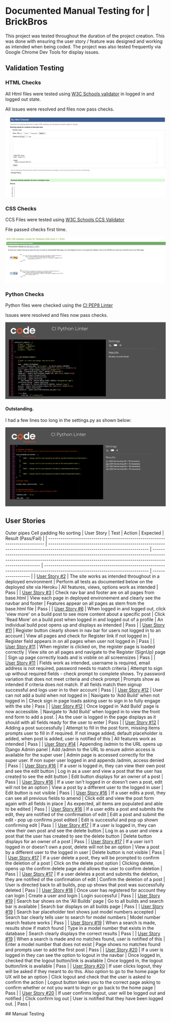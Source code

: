 # Documented Manual Testing for | BrickBros

This project was tested throughout the duration of the project creation. This was done with ensuring the user story / feature was designed and working as intended when being coded.
The project was also tested frequently via Google Chrome Dev Tools for display issues. 


## Validation Testing

### HTML Checks

All Html files were tested using [W3C Schools validator](https://validator.w3.org/) in logged in and logged out state.

All issues were resolved and files now pass checks.

![HTML Checks](readmedocs/screenshots/html-checker.png)



### CSS Checks

CCS Files were tested using [W3C Schools CCS Validator](https://jigsaw.w3.org/css-validator/)

File passed checks first time.

![CSS Checks](readmedocs/screenshots/css-checks.png)



### Python Checks

Python files were checked using the [CI PEP8 Linter](https://pep8ci.herokuapp.com/)

Issues were resolved and files now pass checks.

![PEP8 Tests](readmedocs/screenshots/pep8-validation.png)

#### Outstanding.
I had a few lines too long in the settings.py as shown below:


![PEP8 Setting.py](readmedocs/screenshots/pep8-settingpy.png)

## User Stories

 Outer pipes  Cell padding 
No sorting
| User Story                                                                   | Test                                                                                                                            | Action                                                                                                                                                                              | Expected                                                                                                                          | Result (Pass/Fail) |
| ---------------------------------------------------------------------------- | ------------------------------------------------------------------------------------------------------------------------------- | ----------------------------------------------------------------------------------------------------------------------------------------------------------------------------------- | --------------------------------------------------------------------------------------------------------------------------------- | ------------------ |
| [User Story #2](https://github.com/philtipping31/PP4---BrickBros/issues/2)   | The site works as intended throughout in a deployed environment                                                                 | Perform all tests as documented below on the deployed site via Heroku                                                                                                               | All features, views, options work as intended                                                                                     | Pass               |
| [User Story #3](https://github.com/philtipping31/PP4---BrickBros/issues/3)   | Check nav bar and footer are on all pages from base.html                                                                        | View each page in deployed environement and clearly see the navbar and footer                                                                                                       | Features appear on all pages as stem from the base.html file                                                                      | Pass               |
| [User Story #6](https://github.com/philtipping31/PP4---BrickBros/issues/6)   | When logged in and logged out, click 'view more' on a build post to see more content about a specific post                      | Click 'Read More' on a build post when logged in and logged out of a profile                                                                                                        | An individual build post opens up and displays as intended                                                                        | Pass               |
| [User Story #11](https://github.com/philtipping31/PP4---BrickBros/issues/11) | Register button clearly shown in nav bar for users not logged in to an account                                                  | View all pages and check for Register link if not logged in                                                                                                                         | Register field appears in on all pages when user not logged in                                                                    | Pass               |
| [User Story #11](https://github.com/philtipping31/PP4---BrickBros/issues/11) | When register is clicked on, the register page is loaded correctly                                                              | View site on all pages and navigate to the Register (SignUp) page                                                                                                                   | Sign up page correctly loads and is visbile on all screensizes                                                                    | Pass               |
| [User Story #11](https://github.com/philtipping31/PP4---BrickBros/issues/11) | Fields work as intended, username is required, email address is not required, password needs to match criteria                  | Attempt to sign up without required fields - check prompt to complete shows. Try password variation that does not meet criteria and check prompt                                    | Prompts show as intended if criteria does not match. If all fields match then signup successful and logs user in to their account | Pass               |
| [User Story #12](https://github.com/philtipping31/PP4---BrickBros/issues/12) | User can not add a build when not logged in                                                                                     | Navigate to 'Add Build' when not logged in                                                                                                                                          | Check sign in page loads asking user to sign in to fully engage with the site                                                     | Pass               |
| [User Story #12](https://github.com/philtipping31/PP4---BrickBros/issues/12) | Once logged in 'Add Build' page is now accessible.                                                                              | Navigate to 'Add Build' when logged in to view the front end form to add a post.                                                                                                    | As the user is logged in the page displays as it should with all fields ready for the user to enter                               | Pass               |
| [User Story #12](https://github.com/philtipping31/PP4---BrickBros/issues/12) | Adding a post successfully                                                                                                      | Attempt to fill in the post form, missing items prompts user to fill in if required. If not image added, default placeholder is added, when post is added, user is notified of this | All features work as intended                                                                                                     | Pass               |
| [User Story #14](https://github.com/philtipping31/PP4---BrickBros/issues/14) | Appending /admin to the URL opens up Django Admin panel                                                                         | Add /admin to the URL to ensure admin access is available for the super user                                                                                                        | Admin page is accessed correctly for the super user. If non super user logged in and appends /admin, access denied                | Pass               |
| [User Story #16](https://github.com/philtipping31/PP4---BrickBros/issues/16) | If a user is logged in, they can view their own post and see the edit button                                                    | Log in as a user and view a post that the user has created to see the edit button                                                                                                   | Edit button displays for an owner of a post                                                                                       | Pass               |
| [User Story #16](https://github.com/philtipping31/PP4---BrickBros/issues/16) | If a user isn't logged in or doesn't own a post, edit will not be an option                                                     | View a post by a different user to the logged in user                                                                                                                               | Edit button is not visible                                                                                                        | Pass               |
| [User Story #16](https://github.com/philtipping31/PP4---BrickBros/issues/16) | If a user edits a post, they can see all previous fields to amend                                                               | Click edit and view the post form again with all fields in place                                                                                                                    | As expected, all items are populated and able to be edited                                                                        | Pass               |
| [User Story #16](https://github.com/philtipping31/PP4---BrickBros/issues/16) | If a user edits a post and submits the edit, they are notified of the confirmation of edit                                      | Edit a post and submit the edit - pop up confirms post edited                                                                                                                       | Edit is successful and pop up shown confirming edit                                                                               | Pass               |
| [User Story #17](https://github.com/philtipping31/PP4---BrickBros/issues/17) | If a user is logged in, they can view their own post and see the delete button                                                  | Log in as a user and view a post that the user has created to see the delete button                                                                                                 | Delete button displays for an owner of a post                                                                                     | Pass               |
| [User Story #17](https://github.com/philtipping31/PP4---BrickBros/issues/17) | If a user isn't logged in or doesn't own a post, delete will not be an option                                                   | View a post by a different user to the logged in user                                                                                                                               | Delete button is not visible                                                                                                      | Pass               |
| [User Story #17](https://github.com/philtipping31/PP4---BrickBros/issues/17) | If a user delete a post, they will be prompted to confirm the deletion of a post                                                | Click on the delete post option                                                                                                                                                     | Clicking delete, opens up the confirm delete page and allows the user to confirm deletion                                         | Pass               |
| [User Story #17](https://github.com/philtipping31/PP4---BrickBros/issues/17) | If a user deletes a post and submits the deletion, they are notified of the confirmation of edit                                | Confirm the deletion of a post                                                                                                                                                      | User is directed back to all builds, pop up shows that post was successfully deleted                                              | Pass               |
| [User Story #18](https://github.com/philtipping31/PP4---BrickBros/issues/18) | Once user has registered for account they can login                                                                             | Create a user and login                                                                                                                                                             | Login successful                                                                                                                  | Pass               |
| [User Story #19](https://github.com/philtipping31/PP4---BrickBros/issues/19) | Search bar shows on the 'All Builds' page                                                                                       | Go to all builds and search bar is available                                                                                                                                        | Search bar displays on all builds page                                                                                            | Pass               |
| [User Story #19](https://github.com/philtipping31/PP4---BrickBros/issues/19) | Search bar placeholder text shows just model numbers accepted                                                                   | Search bar clearly tells user to search for model numbers                                                                                                                           | Model number search feature works                                                                                                 | Pass               |
| [User Story #19](https://github.com/philtipping31/PP4---BrickBros/issues/19) | When a search is made, results show if match found                                                                              | Type in a model number that exists in the database                                                                                                                                  | Search clearly displays the correct results                                                                                       | Pass               |
| [User Story #19](https://github.com/philtipping31/PP4---BrickBros/issues/19) | When a search is made and no matches found, user is notified of this                                                            | Enter a model number that does not exist                                                                                                                                            | Page shows no matches found and prompts user to add the first post                                                                | Pass               |
| [User Story #20](https://github.com/philtipping31/PP4---BrickBros/issues/20) | If a user is logged in they can see the option to logout in the navbar                                                          | Once logged in, checked that the logout button/link is available                                                                                                                    | Once logged in, the logout button/link is available                                                                               | Pass               |
| [User Story #20](https://github.com/philtipping31/PP4---BrickBros/issues/20) | If user clicks logout, they will be asked if they meant to do this. Also option to go to the home page for UX will be an option | Click logout and check that the user is asked to confirm the action                                                                                                                 | Logout button takes you to the correct page asking to confirm whether or not you want to login or go back to the home page        | Pass               |
| [User Story #20](https://github.com/philtipping31/PP4---BrickBros/issues/20) | If user confirms logout, user will be logged out and notified                                                                   | Click confirm log out                                                                                                                                                               | User is notified that they have been logged out.                                                                                  | Pass               |


## Manual Testing



